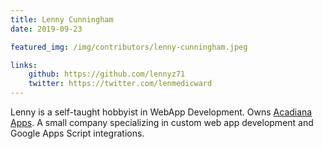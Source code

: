 ```yaml
---
title: Lenny Cunningham
date: 2019-09-23

featured_img: /img/contributors/lenny-cunningham.jpeg

links:
    github: https://github.com/lennyz71
    twitter: https://twitter.com/lenmedicward
---
```


Lenny is a self-taught hobbyist in WebApp Development. Owns  <a href="http://acadianaapps.com">Acadiana Apps</a>. A small company specializing in custom web app development and Google Apps Script integrations.